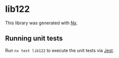 # lib122

This library was generated with [Nx](https://nx.dev).

## Running unit tests

Run `nx test lib122` to execute the unit tests via [Jest](https://jestjs.io).
